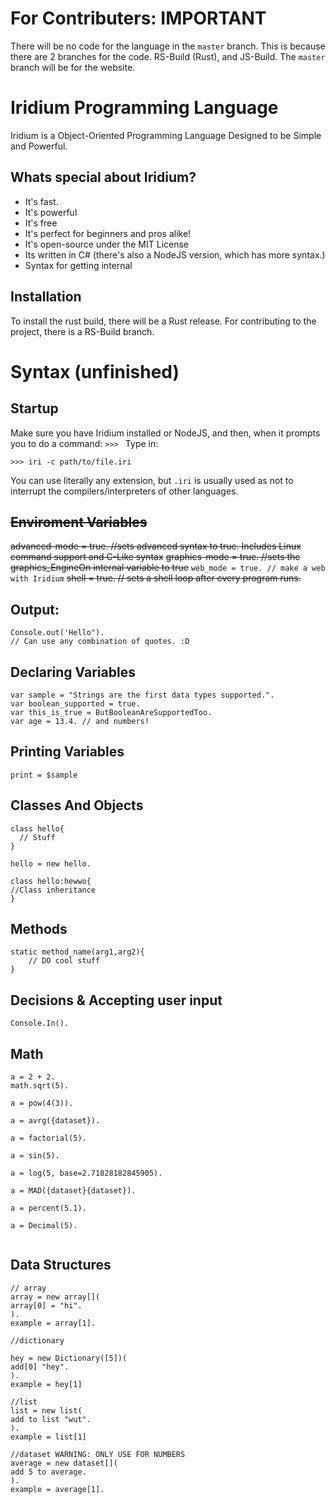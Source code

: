 # For Contributers: IMPORTANT
There will be no code for the language in the ```master``` branch. This is because there are 2 branches for the code. RS-Build (Rust), and JS-Build. The ```master``` branch will be for the website. 

# Iridium Programming Language
Iridium is a Object-Oriented Programming Language Designed to be Simple and Powerful.

## Whats special about Iridium?
- It's fast.
- It's powerful
- It's free
- It's perfect for beginners and pros alike!
- It's open-source under the MIT License
- Its written in C# (there's also a NodeJS version, which has more syntax.)
- Syntax for getting internal

## Installation
To install the rust build, there will be a Rust release. For contributing to the project, there is a RS-Build branch. 

# Syntax (unfinished)

## Startup
Make sure you have Iridium installed or NodeJS, and then, when it prompts you to do a command:
```>>> ```
Type in:
```shell
>>> iri -c path/to/file.iri
```
You can use literally any extension, but `.iri` is usually used as not to interrupt the compilers/interpreters of other languages.


## ~~Enviroment Variables~~
~~advanced-mode = true. //sets advanced syntax to true. Includes Linux command support and C-Like syntax~~
~~graphics-mode = true. //sets the graphics_EngineOn internal variable to true~~
```web_mode = true. // make a web with Iridium```
~~shell = true. // sets a shell loop after every program runs.~~

## Output:
```
Console.out('Hello").
// Can use any combination of quotes. :D
```

## Declaring Variables
```
var sample = "Strings are the first data types supported.".
var boolean_supported = true.
var this_is_true = ButBooleanAreSupportedToo.
var age = 13.4. // and numbers!
```

## Printing Variables
```
print = $sample
```

## Classes And Objects
```
class hello{
  // Stuff
}

hello = new hello.

class hello:hewwo{
//Class inheritance
}
```


## Methods
```
static method_name(arg1,arg2){
	// DO cool stuff
}
```

## Decisions & Accepting user input
```
Console.In().
```
## Math
```
a = 2 + 2.
math.sqrt(5).

a = pow(4(3)).

a = avrg({dataset}).

a = factorial(5).

a = sin(5).

a = log(5, base=2.71828182845905).

a = MAD({dataset}{dataset}).

a = percent(5.1).

a = Decimal(5).


```
## Data Structures
```
// array 
array = new array[](
array[0] = "hi".
).
example = array[1].

//dictionary

hey = new Dictionary([5])(
add[0] "hey".
).
example = hey[1]

//list 
list = new list(
add to list "wut".
).
example = list[1]

//dataset WARNING: ONLY USE FOR NUMBERS
average = new dataset[](
add 5 to average.
).
example = average[1].
```
